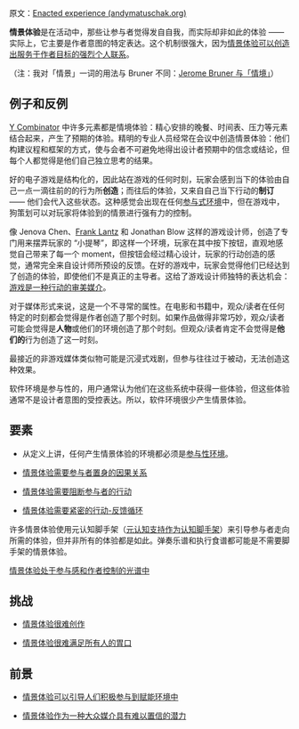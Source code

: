 原文：[Enacted experience (andymatuschak.org)](https://notes.andymatuschak.org/z3KASfpz5AmNmqM2m517Jbs1EvXrLN7NkeYWH)

**情景体验**是在活动中，那些让参与者觉得发自自我，而实际却非如此的体验 —— 实际上，它主要是作者意图的特定表达。这个机制很强大，因为[情景体验可以创造出服务于作者目标的强烈个人联系](https://notes.andymatuschak.org/z6rE2jCvARneUxogtFCTMafzJvYEKWFgb51c2)。

（注：我对「情景」一词的用法与 Bruner 不同：[Jerome Bruner 与「情境」](https://notes.andymatuschak.org/z26hAmiubJzJ9NSxE9xx5FBrY6eiBiHruuVGj)）

## 例子和反例

[Y Combinator](https://notes.andymatuschak.org/z2kQbKXThuY4FrdXVcE7JCt974sPATVhSpita) 中许多元素都是情境体验：精心安排的晚餐、时间表、压力等元素结合起来，产生了预期的体验。精明的专业人员经常在会议中创造情景体验：他们构建议程和框架的方式，使与会者不可避免地得出设计者预期中的信念或结论，但每个人都觉得是他们自己独立思考的结果。

好的电子游戏是结构化的，因此站在游戏的任何时刻，玩家会感到当下的体验由自己一点一滴往前的的行为所**创造**；而往后的体验，又来自自己当下行动的**制订** —— 他们会代入这些状态。这种感觉会出现在任何[参与式环境](https://notes.andymatuschak.org/z63gaUtZqb9mMUKRf85UhtEFPMgBBJbqvT2r8)中，但在游戏中，狗策划可以对玩家将体验到的情景进行强有力的控制。

像 Jenova Chen、[Frank Lantz](https://notes.andymatuschak.org/z63CNoeqmkF3oAGJdVchqFHUi2wYvVfU2znRN) 和 Jonathan Blow 这样的游戏设计师，创造了专门用来摆弄玩家的 “小提琴”，即这样一个环境，玩家在其中按下按钮，直观地感觉自己带来了每一个 moment，但按钮会经过精心设计，玩家的行动创造的感觉，通常完全来自设计师所预设的反馈。在好的游戏中，玩家会觉得他们已经达到了创造的体验，即使他们不是真正的主导者。这给了游戏设计师独特的表达机会：[游戏是一种行动的审美媒介](https://notes.andymatuschak.org/z5LACRpfDs6pfGiJV5RjixDj6cMsPQoQrSj3s)。

对于媒体形式来说，这是一个不寻常的属性。在电影和书籍中，观众/读者在任何特定的时刻都会觉得是作者创造了那个时刻。如果作品做得非常巧妙，观众/读者可能会觉得是**人物**或他们的环境创造了那个时刻。但观众/读者肯定不会觉得是**他们的**行为创造了这一时刻。

最接近的非游戏媒体类似物可能是沉浸式戏剧，但参与往往过于被动，无法创造这种效果。

软件环境是参与性的，用户通常认为他们在这些系统中获得一些体验，但这些体验通常不是设计者意图的受控表达。所以，软件环境很少产生情景体验。

## 要素

- 从定义上讲，任何产生情景体验的环境都必须是[参与性环境](https://notes.andymatuschak.org/z63gaUtZqb9mMUKRf85UhtEFPMgBBJbqvT2r8)。

- [情景体验需要参与者置身的因果关系](https://notes.andymatuschak.org/z3JVez8dDfxTHY1K9tHUfLLcgLkUmXQ2HKXUU)

- [情景体验需要阻断参与者的行动](https://notes.andymatuschak.org/z3k51usSRurffGVzeRMc7EBaeKRNMvWiPMmBH)

- [情景体验需要紧密的行动-反馈循环](https://notes.andymatuschak.org/zds1dqKLyJLp9LXP5K424urzhQFQSUK5wYrC)

许多情景体验使用元认知脚手架（[元认知支持作为认知脚手架](https://notes.andymatuschak.org/z4qFtxPZi21DKoLruHcmsocee1YnZy9JMArb6)）来引导参与者走向所需的体验，但并非所有的体验都是如此。弹奏乐谱和执行食谱都可能是不需要脚手架的情景体验。

[情景体验处于参与感和作者控制的光谱中](https://notes.andymatuschak.org/z5R1qAa8vSGsTnMJ7GURw4Ya1uZrDBnaCc24Y)

## 挑战

- [情景体验很难创作](https://notes.andymatuschak.org/z2Moj6uUj8hJ11dDMbrHsF58BMmxe6p48rsvv)

- [情景体验很难满足所有人的胃口](https://notes.andymatuschak.org/z2K87JksHrc9UDQR2PoTxXeRNdJA1Wo9N8Au2)

## 前景

- [情景体验可以引导人们积极参与到赋能环境中](https://notes.andymatuschak.org/z2FDTR2NfpW1AtA4SAETevmKC2uDGEHfKrbhG)

- [情景体验作为一种大众媒介具有难以置信的潜力](https://notes.andymatuschak.org/z6oXuXLZ7Wq1eBqskyfph2wz9gjohQUKSBFzx)